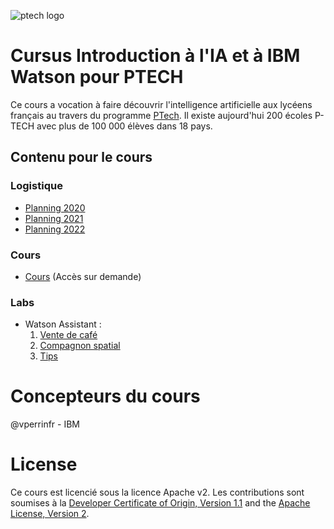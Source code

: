 ![ptech logo](/images/ptech_logo_rgb.jpg)

# Cursus Introduction à l'IA et à IBM Watson pour PTECH

Ce cours a vocation à faire découvrir l'intelligence artificielle aux lycéens français au travers du programme [PTech](https://www.ibm.com/thought-leadership/ptech/index.html). Il existe aujourd'hui 200 écoles P-TECH avec plus de 100 000 élèves dans 18 pays.

## Contenu pour le cours

### Logistique 
- [Planning 2020](planning_2020.md)
- [Planning 2021](planning_2021.md)
- [Planning 2022](Planning_2022.md)

### Cours 
- [Cours](https://ibm.box.com/s/lz2zkwdap6aigrcfgd0zgdn7fzratv7p) (Accès sur demande)

### Labs 
- Watson Assistant :
    1. [Vente de café](lab_WA.md)
    2. [Compagnon spatial](Compagnon_Espace.md)
    3. [Tips](tips_WA.md)

# Concepteurs du cours
@vperrinfr - IBM

# License

Ce cours est licencié sous la licence Apache v2. Les contributions sont soumises à la [Developer Certificate of Origin, Version 1.1](https://developercertificate.org/) and the [Apache License, Version 2](https://www.apache.org/licenses/LICENSE-2.0.txt).



